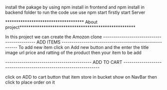 install  the pakage by using npm install  in frontend 
and npm install in backend folder 
 to run the code use  use npm start
  firstly start Server



************************************  About project*****************************************************

 In this project we can create the Amozon clone
  --------------------------------------------    ADD ITEMS -------------------------------------------------------- 
             To add new item click on Add new button  and the enter the title  image url price and ratting of the product  then your item to be add


-------------------------------------------    ADD TO CART ------------------------------------------------------------------

click on ADD to cart button that item store in bucket show on NavBar  then click to place order on it


     
